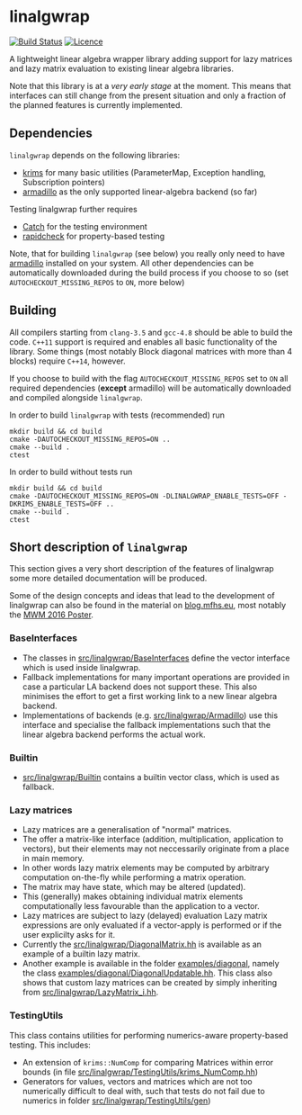 # linalgwrap
[![Build Status](https://travis-ci.org/linalgwrap/linalgwrap.svg?branch=master)](https://travis-ci.org/linalgwrap/linalgwrap) [![Licence](https://img.shields.io/github/license/linalgwrap/linalgwrap.svg)](LICENCE)

A lightweight linear algebra wrapper library adding support for lazy matrices
and lazy matrix evaluation to existing linear algebra libraries.

Note that this library is at a *very early stage* at the moment.
This means that interfaces can still change from the present situation
and only a fraction of the planned features is currently implemented.

## Dependencies
``linalgwrap`` depends on the following libraries:
- [krims](https://linalgwrap.org/krims) for many basic utilities
  (ParameterMap, Exception handling, Subscription pointers)
- [armadillo](http://arma.sourceforge.net/) as the only supported
  linear-algebra backend (so far)

Testing linalgwrap further requires
- [Catch](https://github.com/philsquared/Catch/) for the testing environment
- [rapidcheck](https://github.com/emil-e/rapidcheck) for property-based testing

Note, that for building ``linalgwrap`` (see below) you really only need to have
[armadillo](http://arma.sourceforge.net/) installed on your system.
All other dependencies can be automatically downloaded during the build process
if you choose to so (set ``AUTOCHECKOUT_MISSING_REPOS`` to ``ON``,
more below)

## Building
All compilers starting from ``clang-3.5`` and ``gcc-4.8`` should be able to build the code.
``C++11`` support is required and enables all basic functionality of the library.
Some things (most notably Block diagonal matrices with more than 4 blocks)
require ``C++14``, however.

If you choose to build with the flag ``AUTOCHECKOUT_MISSING_REPOS`` set to ``ON``
all required dependencies (**except** armadillo) will be automatically downloaded
and compiled alongside ``linalgwrap``.

In order to build ``linalgwrap`` with tests (recommended) run
```
mkdir build && cd build
cmake -DAUTOCHECKOUT_MISSING_REPOS=ON ..
cmake --build .
ctest
```

In order to build without tests run
```
mkdir build && cd build
cmake -DAUTOCHECKOUT_MISSING_REPOS=ON -DLINALGWRAP_ENABLE_TESTS=OFF -DKRIMS_ENABLE_TESTS=OFF ..
cmake --build .
ctest
```

## Short description of ``linalgwrap``
This section gives a very short description of the features of
linalgwrap some more detailed documentation will be produced.

Some of the design concepts and ideas that lead to the development
of linalgwrap can also be found in the material on
[blog.mfhs.eu](http://blog.mfhs.eu/uploads-publications/#Linalgwrap),
most notably the [MWM 2016 Poster](http://docs.mfhs.eu/conferences/2016_mwm/linalgwrap_lazy_linear_algebra_library.pdf).

### BaseInterfaces
- The classes in [src/linalgwrap/BaseInterfaces](BaseInterfaces)
  define the vector interface which is used inside linalgwrap.
- Fallback implementations for many important operations are provided
  in case a particular LA backend does not support these.
  This also minimises the effort to get a first working link to a new
  linear algebra backend.
- Implementations of backends (e.g. [src/linalgwrap/Armadillo](Armadillo))
  use this interface and specialise the fallback implementations
  such that the linear algebra backend performs the actual work.

### Builtin
- [src/linalgwrap/Builtin](Builtin) contains a builtin vector class,
  which is used as fallback.

### Lazy matrices
- Lazy matrices are a generalisation of "normal" matrices.
- The offer a matrix-like interface
  (addition, multiplication, application to vectors),
  but their elements may not neccessarily originate from
  a place in main memory.
- In other words lazy matrix elements may be computed by
  arbitrary computation on-the-fly while performing a
  matrix operation.
- The matrix may have state, which may be altered (updated).
- This (generally) makes obtaining individual matrix elements
  computationally less favourable than the application to
  a vector.
- Lazy matrices are subject to lazy (delayed) evaluation
  Lazy matrix expressions are only evaluated if a
  vector-apply is performed or if the
  user explicilty asks for it.
- Currently the [src/linalgwrap/DiagonalMatrix.hh](DiagonalMatrix)
  is available as an example of a builtin lazy matrix.
- Another example is available in the folder [examples/diagonal](examples/diagonal),
  namely the class [examples/diagonal/DiagonalUpdatable.hh](DiagonalUpdatable).
  This class also shows that custom lazy matrices can be created
  by simply inheriting from [src/linalgwrap/LazyMatrix_i.hh](LazyMatrix_i).

### TestingUtils
This class contains utilities for performing numerics-aware
property-based testing. This includes:
- An extension of ``krims::NumComp`` for comparing Matrices
  within error bounds (in file [src/linalgwrap/TestingUtils/krims_NumComp.hh](src/linalgwrap/TestingUtils/krims_NumComp.hh))
- Generators for values, vectors and matrices which are
  not too numerically difficult to deal with,
  such that tests do not fail due to numerics
  in folder [src/linalgwrap/TestingUtils/gen](src/linalgwrap/TestingUtils/gen))
